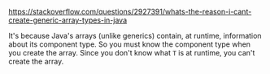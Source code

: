 https://stackoverflow.com/questions/2927391/whats-the-reason-i-cant-create-generic-array-types-in-java

It's because Java's arrays (unlike generics) contain, at runtime, information about its component type. So you must know the component type when you create the array. Since you don't know what `T` is at runtime, you can't create the array.